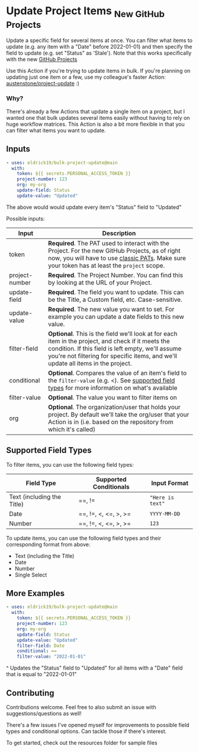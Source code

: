 
# Update Project Items <sub>New GitHub Projects</sub>

Update a specific field for several items at once. You can filter what items to update (e.g. any item with a "Date" before 2022-01-01) and then specify the field to update (e.g. set "Status" as 'Stale'). Note that this works specifically with the new [GitHub Projects](https://github.com/features/issues)

Use this Action if you're trying to update items in bulk. If you're planning on updating just one item or a few, use my colleague's faster Action: [austenstone/project-update](https://github.com/austenstone/project-update) :)

### Why?
There's already a few Actions that update a single item on a project, but I wanted one that bulk updates several items easily without having to rely on huge workflow matrices. This Action is also a bit more flexible in that you can filter what items you want to update.


## Inputs

````yaml
- uses: eldrick19/bulk-project-update@main
  with:
    token: ${{ secrets.PERSONAL_ACCESS_TOKEN }}
    project-number: 123
    org: my-org
    update-field: Status
    update-value: "Updated"
````

The above would would update every item's "Status" field to "Updated"

Possible inputs:

|Input|Description|
|---|---|
|token| **Required**. The PAT used to interact with the Project. For the new GitHub Projects, as of right now, you will have to use [classic PATs](https://docs.github.com/en/enterprise-cloud@latest/authentication/keeping-your-account-and-data-secure/creating-a-personal-access-token#creating-a-personal-access-token-classic). Make sure your token has at least the `project` scope.|
|project-number|**Required**. The Project Number. You can find this by looking at the URL of your Project.|
|update-field| **Required**. The field you want to update. This can be the Title, a Custom field, etc. Case-sensitive.|
|update-value|**Required**. The new value you want to set. For example you can update a date fields to this new value.|
|filter-field|**Optional**. This is the field we'll look at for each item in the project, and check if it meets the condition. If this field is left empty, we'll assume you're not filtering for specific items, and we'll update all items in the project.|
|conditional|**Optional**. Compares the value of an item's field to the `filter-value` (e.g. <). See [supported field types](#supported-field-types) for more information on what's available|
|filter-value|**Optional**. The value you want to filter items on|
|org|**Optional**. The organization/user that holds your project. By default we'll take the org/user that your Action is in (i.e. based on the repository from which it's called)|

## Supported Field Types

To filter items, you can use the following field types:

|Field Type|Supported Conditionals|Input Format|
|---|---|---|
|Text (including the Title)| ==, !=|`"Here is text"`|
|Date|==, !=, <, <=, >, >=|`YYYY-MM-DD`|
|Number|==, !=, <, <=, >, >=|`123`|

To update items, you can use the following field types and their corresponding format from above:

- Text (including the Title)
- Date
- Number
- Single Select

<!-- NOTE: Labels and PRs. For these specific field types, you'll have to check the OAuth permissions for the organization you're connecting to. If restrictions are in place, data access to third parties will be limited, including this Action.

This happens because the Labels and PRs are object that exist outside of the Project.   -->

## More Examples

````yaml
- uses: eldrick19/bulk-project-update@main
  with:
    token: ${{ secrets.PERSONAL_ACCESS_TOKEN }}
    project-number: 123
    org: my-org
    update-field: Status
    update-value: "Updated"
    filter-field: Date
    conditional: ==
    filter-value: "2022-01-01"
````

^ Updates the "Status" field to "Updated" for all items with a "Date" field that is equal to "2022-01-01"


## Contributing

Contributions welcome. Feel free to also submit an issue with suggestions/questions as well!

There's a few issues I've opened myself for improvements to possible field types and conditional options. Can tackle those if there's interest.

To get started, check out the resources folder for sample files